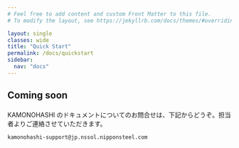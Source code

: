 ```yaml
---
# Feel free to add content and custom Front Matter to this file.
# To modify the layout, see https://jekyllrb.com/docs/themes/#overriding-theme-defaults

layout: single
classes: wide
title: "Quick Start"
permalink: /docs/quickstart
sidebar:
  nav: "docs"
---
```


<!-- 
# はじめる前に
このクイックスタートを始める前に、以下のKAMONOHASHIのセットアップが終わっていることを確認してください。

 1. [KAMONOHASHIをインストールする](/docs/beforequickstart/install)
 1. [KAMONOHASHIのセットアップする](/docs/beforequickstart/setup-tenant)


# はじめに
クイックスタートでは、KAMONOHASHIを使用する方法について簡単に説明します。
具体的にはKAMONOHASHIを使用して、機械学習手法を試す際によく用いられるcifar-10の画像分類モデルを学習させる方法を以下の手順に沿って説明します。


 1. データをアップロードする
 1. データセットを作成する
 1. 学習を実行する
 1. TensorBoardで学習の状況を表示する
 1. 学習のログを確認する

# データをアップロードする
KAMONOHASHIにデータをアップロードする流れを説明します。

## cifar-10データセットをダウンロードする
このクイックスタートでは、[cifar-10データセット](https://www.cs.toronto.edu/~kriz/cifar.html)<i class="material-icons" class="material-icons blue">launch</i>を使用します。cifar10は、カラー画像のデータセットです。
 - 画像サイズは32 x 32px
 - 10クラスの画像がそれぞれ6000枚、計60000枚の画像がある
 - そのうち50000枚が学習データ、10000枚がテストデータ
 - クラスはairplane, automobile, bird, cat, deer, dog, frog, horse, ship, truck
 
[cifar-10のデータセットページ](http://www.cs.toronto.edu/~kriz/cifar-10-binary.tar.gz)<i class="material-icons" class="material-icons blue">launch</i>からKAMONOHASHIにアクセスできる端末にダウンロードしてください。

## データを解凍する
このデータセットは解凍すると、

- data_batch_1.bin
- ...
- data_batch_5.bin
- test_batch.bin

というファイルに分割されます。それぞれのbinファイルは、32x32x3の画像データが1万枚ずつ含まれています。
画像1枚あたり、先頭1バイトがラベル + 32x32x3バイトが画素情報という構成になっており、これが先頭から1万個結合されているのがbinファイルです。

## データをKAMONOHASHIにアップロードする
データが用意できたらKAMONOHASHIにアップロードしましょう。GUIまたはコマンドラインインターフェイス（CLI）を使用してKAMONOHASHI上にデータを作成します。

```
> kqi data create -name "dataの名前" -d "uploadするデータのpath"
```

![データアップロード](/assets/images/data-create.PNG)

登録したデータは、データの一覧画面で確認できます。

![データ一覧](/assets/images/data-index.png)

# データセットを作成する
アップロードしたデータをtraining用、test用にまとめます。
下図では、data_batchをtrain、test_batchをtestに移動させています。

![データセットアップロード](/assets/images/dataset.PNG)


# 学習を実行する
学習は KAMONOHASHI が管理するクラスタで計算を実行するための最小単位を表します。
学習を開始すると KAMONOHASHI はクラスタから指定されたCPU、メモリ、GPUリソースを確保し、Dockerコンテナを起動し計算環境を用意します。ユーザはこの環境を利用し、任意の計算を行うことができます。
学習はCLI、GUIの両方から起動できます。
GUIで学習を開始するには[学習管理]を選択し、新規登録ボタンから行います。
詳細は[User Guide](/docs/user/#学習)を参照してください。

## step1
学習名を記入し、先ほど登録したデータセットを選択します。
![ジョブ1](/assets/images/job-step1.PNG)

## step2
フレームワークとモデルを選択し、実行コマンドを記述します。
![ジョブ2](/assets/images/job-step2.PNG)
* コンテナイメージ[(https://cloud.docker.com/u/kamonohashi/repository/list)](https://cloud.docker.com/u/kamonohashi/repository/list)
* モデル [(http://git.o.sysrdc.ns-sol.co.jp/kamonohashi/tensorflow_cifar10/tree/f6767332abb2fc07cf9e70b5d4827e048e946b46)](http://git.o.sysrdc.ns-sol.co.jp/kamonohashi/tensorflow_cifar10/tree/f6767332abb2fc07cf9e70b5d4827e048e946b46)

* 実行コマンド例
```
python -u train.py \
--images /kqi/input/training \
--anns /kqi/input/training \
--train_log_dir /kqi/output/demo \
--parameter_dir /kqi/output/demo \
--max_steps=5000
```

## step3
必要なリソースを指定します。
![ジョブ3](/assets/images/job-step3.PNG)

## step4
オプションとして追記したい項目があれば追記し実行ボタンを押します。
![ジョブ4](/assets/images/job-run.PNG)

ステータスがRunningになったら学習中という意味です。



# 学習の状況を確認する

## Tensorboardで学習の状況を確認する

実行中の学習を選択し、編集画面を開きます。
![ジョブ確認](/assets/images/job-edit.PNG)
Tensorboardの起動ボタンを押し、開きます。
![Tensorboard確認](/assets/images/tensorboard.PNG)

注意：TensorBoardを表示する場合、モデルのpythonファイル中に対応するプログラムを書く必要があります。



## 学習の標準出力を確認する

学習実行中でも標準出力をダウンロードして確認することができます。

```
> kqi training download-log trainingID
```

GUIからは添付ファイル欄から標準出力がダウンロードできます。
![ジョブ確認](/assets/images/job-edit.PNG)


## 学習の正常終了を確認する
学習が正常に終了すると、学習状態がCompletedになります。


学習履歴画面のファイル一覧ボタンを押すと
コンテナに出力したファイルを確認することができます。

今回はstep数を5000としたため、5000step目のcheckpointが出力されていることが確認できます。


# おわりに
このように、KAMONOHASHIでは、簡単に学習を開始することができます。

このクイックスタートでは、KAMONOHASHIを用いて、単一のGPUノードでモデルをトレーニングしました。
KAMONOHASHIでは簡単に学習を開始・管理できるため、効率的なAI開発ができます！

より詳しくKAMONOHASHIの使い方を知りたい場合は[How-to Guide](/docs/how-to/)を参照してください。
 -->

<h2 style="font-size:1.5em; font-weight:bold; border-bottom:none; margin-bottom: 1em;">
Coming soon
</h2>    
KAMONOHASHI のドキュメントについてのお問合せは、下記からどうぞ。担当者よりご連絡させていただきます。 

```
kamonohashi-support@jp.nssol.nipponsteel.com
```

